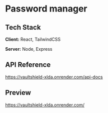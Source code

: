 # Password manager

## Tech Stack

**Client:** React, TailwindCSS

**Server:** Node, Express

## API Reference
https://vaultshield-xlda.onrender.com/api-docs

## Preview

https://vaultshield-xlda.onrender.com/

